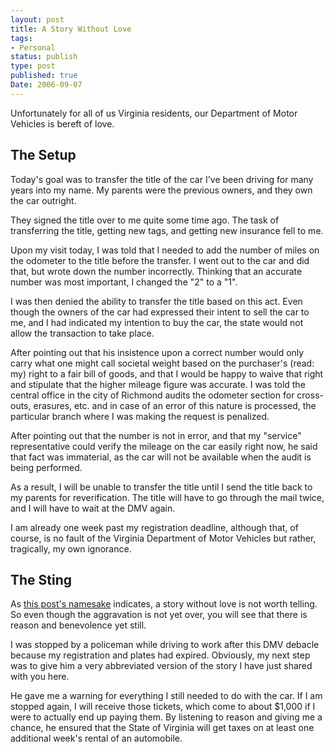 ```yaml
---
layout: post
title: A Story Without Love
tags:
- Personal
status: publish
type: post
published: true
Date: 2006-09-07
---
```

Unfortunately for all of us Virginia residents, our Department of Motor Vehicles is bereft of love.

## The Setup

Today's goal was to transfer the title of the car I've been driving for many years into my name.  My parents were the previous owners, and they own the car outright.

They signed the title over to me quite some time ago.  The task of transferring the title, getting new tags, and getting new insurance fell to me.

Upon my visit today, I was told that I needed to add the number of miles on the odometer to the title before the transfer.  I went out to the car and did that, but wrote down the number incorrectly.  Thinking that an accurate number was most important, I changed the "2" to a "1".

I was then denied the ability to transfer the title based on this act.  Even though the owners of the car had expressed their intent to sell the car to me, and I had indicated my intention to buy the car, the state would not allow the transaction to take place.

After pointing out that his insistence upon a correct number would only carry what one might call societal weight based on the purchaser's (read: my) right to a fair bill of goods, and that I would be happy to waive that right and stipulate that the higher mileage figure was accurate.  I was told the central office in the city of Richmond audits the odometer section for cross-outs, erasures, etc. and in case of an error of this nature is processed, the particular branch where I was making the request is penalized.

After pointing out that the number is not in error, and that my "service" representative could verify the mileage on the car easily right now, he said that fact was immaterial, as the car will not be available when the audit is being performed.

As a result, I will be unable to transfer the title until I send the title back to my parents for reverification.  The title will have to go through the mail twice, and I will have to wait at the <span class="caps">DMV</span> again.

I am already one week past my registration deadline, although that, of course, is no fault of the Virginia Department of Motor Vehicles but rather, tragically, my own ignorance.

## The Sting

As [this post's namesake](https://www.gapingvoid.com/pre-publication-print-offer-love-matters-people-matter-everything-else-is-secondary-amen-to-that/) indicates, a story without love is not worth telling.  So even though the aggravation is not yet over, you will see that there is reason and benevolence yet still.


I was stopped by a policeman while driving to work after this <span class="caps">DMV</span> debacle because my registration and plates had expired.  Obviously, my next step was to give him a very abbreviated version of the story I have just shared with you here.


He gave me a warning for everything I still needed to do with the car.  If I am stopped again, I will receive those tickets, which come to about $1,000 if I were to actually end up paying them.  By listening to reason and giving me a chance, he ensured that the State of Virginia will get taxes on at least one additional week's rental of an automobile.
